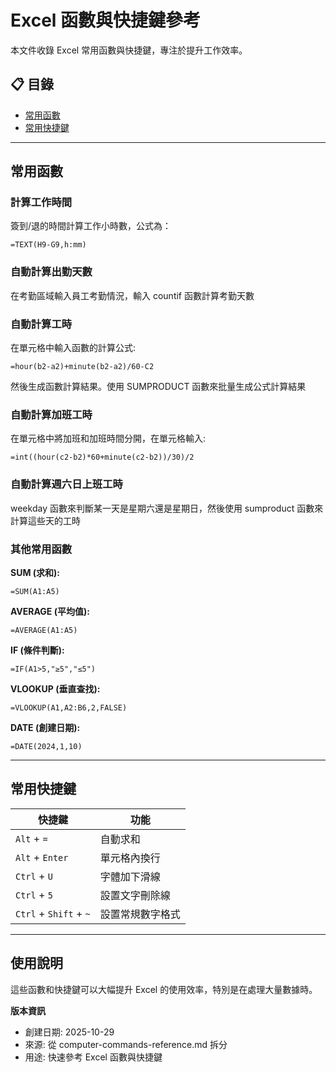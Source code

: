 # Excel 函數與快捷鍵參考

本文件收錄 Excel 常用函數與快捷鍵，專注於提升工作效率。

## 📋 目錄

- [常用函數](#常用函數)
- [常用快捷鍵](#常用快捷鍵)

---

## 常用函數

### 計算工作時間

簽到/退的時間計算工作小時數，公式為：

```excel
=TEXT(H9-G9,h:mm)
```

### 自動計算出勤天數

在考勤區域輸入員工考勤情況，輸入 countif 函數計算考勤天數

### 自動計算工時

在單元格中輸入函數的計算公式:

```excel
=hour(b2-a2)+minute(b2-a2)/60-C2
```

然後生成函數計算結果。使用 SUMPRODUCT 函數來批量生成公式計算結果

### 自動計算加班工時

在單元格中將加班和加班時間分開，在單元格輸入:

```excel
=int((hour(c2-b2)*60+minute(c2-b2))/30)/2
```

### 自動計算週六日上班工時

weekday 函數來判斷某一天是星期六還是星期日，然後使用 sumproduct 函數來計算這些天的工時

### 其他常用函數

**SUM (求和):**
```excel
=SUM(A1:A5)
```

**AVERAGE (平均值):**
```excel
=AVERAGE(A1:A5)
```

**IF (條件判斷):**
```excel
=IF(A1>5,"≥5","≤5")
```

**VLOOKUP (垂直查找):**
```excel
=VLOOKUP(A1,A2:B6,2,FALSE)
```

**DATE (創建日期):**
```excel
=DATE(2024,1,10)
```

---

## 常用快捷鍵

| 快捷鍵 | 功能 |
|--------|------|
| `Alt` + `=` | 自動求和 |
| `Alt` + `Enter` | 單元格內換行 |
| `Ctrl` + `U` | 字體加下滑線 |
| `Ctrl` + `5` | 設置文字刪除線 |
| `Ctrl` + `Shift` + `~` | 設置常規數字格式 |

---

## 使用說明

這些函數和快捷鍵可以大幅提升 Excel 的使用效率，特別是在處理大量數據時。

**版本資訊**
- 創建日期: 2025-10-29
- 來源: 從 computer-commands-reference.md 拆分
- 用途: 快速參考 Excel 函數與快捷鍵

